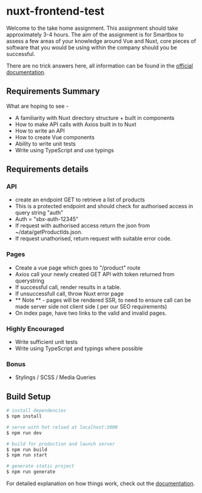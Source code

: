 # nuxt-frontend-test

Welcome to the take home assignment. This assignment should take approximately 3-4 hours. The aim of the assignment is for Smartbox to assess a few areas of your knowledge around Vue and Nuxt, core pieces of software that you would be using within the company should you be successful.

There are no trick answers here, all information can be found in the  [official documentation](https://nuxtjs.org).

## Requirements Summary
What are hoping to see -

- A familiarity with Nuxt directory structure + built in components
- How to make API calls with Axios built in to Nuxt
- How to write an API 
- How to create Vue components
- Ability to write unit tests
- Write using TypeScript and use typings

## Requirements details

### API
- create an endpoint GET to retrieve a list of products
- This is a protected endpoint and should check for authorised access in query string "auth"
- Auth = "sbx-auth-12345"
- If request with authorised access return the json from ~/data/getProductIds.json.
- If request unathorised, return request with suitable error code.

### Pages
- Create a vue page which goes to "/product" route
- Axios call your newly created GET API with token returned from querystring
- If successful call, render results in a table.
- If unsuccessfull call, throw Nuxt error page
- ** Note ** - pages will be rendered SSR, to need to ensure call can be made server side not client side ( per our SEO requirements) 
- On index page, have two links to the valid and invalid pages. 

### Highly Encouraged
- Write sufficient unit tests
- Write using TypeScript and typings where possible
### Bonus
- Stylings / SCSS / Media Queries

## Build Setup

```bash
# install dependencies
$ npm install

# serve with hot reload at localhost:3000
$ npm run dev

# build for production and launch server
$ npm run build
$ npm run start

# generate static project
$ npm run generate
```

For detailed explanation on how things work, check out the [documentation](https://nuxtjs.org).

